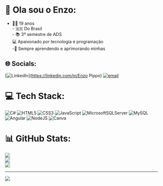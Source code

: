 # 💫 Ola sou o Enzo:
- 🧑‍🎓 19 anos  <br>- 🇧🇷 Do Brasil  <br>- 📚 3º semestre de ADS  <br>💻 Apaixonado por tecnologia e programação<br>-🌱 Sempre aprendendo e aprimorando minhas 


## 🌐 Socials:
[![LinkedIn](https://img.shields.io/badge/LinkedIn-%230077B5.svg?logo=linkedin&logoColor=white)](https://linkedin.com/in/Enzo Pippo) [![email](https://img.shields.io/badge/Email-D14836?logo=gmail&logoColor=white)](mailto:enzopippo230@gmail.com) 

# 💻 Tech Stack:
![C#](https://img.shields.io/badge/c%23-%23239120.svg?style=for-the-badge&logo=csharp&logoColor=white) ![HTML5](https://img.shields.io/badge/html5-%23E34F26.svg?style=for-the-badge&logo=html5&logoColor=white) ![CSS3](https://img.shields.io/badge/css3-%231572B6.svg?style=for-the-badge&logo=css3&logoColor=white) ![JavaScript](https://img.shields.io/badge/javascript-%23323330.svg?style=for-the-badge&logo=javascript&logoColor=%23F7DF1E) ![MicrosoftSQLServer](https://img.shields.io/badge/Microsoft%20SQL%20Server-CC2927?style=for-the-badge&logo=microsoft%20sql%20server&logoColor=white) ![MySQL](https://img.shields.io/badge/mysql-4479A1.svg?style=for-the-badge&logo=mysql&logoColor=white) ![Angular](https://img.shields.io/badge/angular-%23DD0031.svg?style=for-the-badge&logo=angular&logoColor=white) ![NodeJS](https://img.shields.io/badge/node.js-6DA55F?style=for-the-badge&logo=node.js&logoColor=white) ![Canva](https://img.shields.io/badge/Canva-%2300C4CC.svg?style=for-the-badge&logo=Canva&logoColor=white)
# 📊 GitHub Stats:
![](https://github-readme-stats.vercel.app/api?username=Pippo0111&theme=dark&hide_border=false&include_all_commits=false&count_private=false)<br/>
![](https://nirzak-streak-stats.vercel.app/?user=Pippo0111&theme=dark&hide_border=false)<br/>
![](https://github-readme-stats.vercel.app/api/top-langs/?username=Pippo0111&theme=dark&hide_border=false&include_all_commits=false&count_private=false&layout=compact)

---
[![](https://visitcount.itsvg.in/api?id=Pippo0111&icon=0&color=0)](https://visitcount.itsvg.in)

<!-- Proudly created with GPRM ( https://gprm.itsvg.in ) -->
